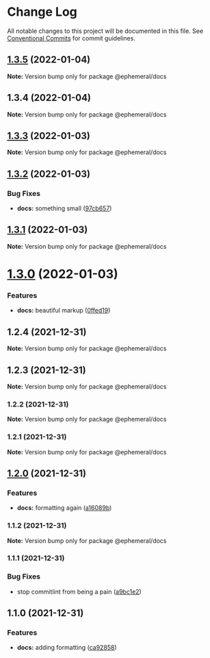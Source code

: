 # Change Log

All notable changes to this project will be documented in this file.
See [Conventional Commits](https://conventionalcommits.org) for commit guidelines.

## [1.3.5](https://github.com/jpwesselink/cdk-monorepo/compare/@ephemeral/docs@1.3.4...@ephemeral/docs@1.3.5) (2022-01-04)

**Note:** Version bump only for package @ephemeral/docs





## 1.3.4 (2022-01-04)

**Note:** Version bump only for package @ephemeral/docs





## [1.3.3](https://github.com/jpwesselink/cdk-monorepo/compare/@ephemeral/docs@1.3.2...@ephemeral/docs@1.3.3) (2022-01-03)

**Note:** Version bump only for package @ephemeral/docs





## [1.3.2](https://github.com/jpwesselink/cdk-monorepo/compare/@ephemeral/docs@1.3.1...@ephemeral/docs@1.3.2) (2022-01-03)


### Bug Fixes

* **docs:** something small ([97cb657](https://github.com/jpwesselink/cdk-monorepo/commit/97cb65794bee845b3b01db8994caecbe8e64237f))





## [1.3.1](https://github.com/jpwesselink/cdk-monorepo/compare/@ephemeral/docs@1.3.0...@ephemeral/docs@1.3.1) (2022-01-03)

**Note:** Version bump only for package @ephemeral/docs





# [1.3.0](https://github.com/jpwesselink/cdk-monorepo/compare/@ephemeral/docs@1.2.4...@ephemeral/docs@1.3.0) (2022-01-03)


### Features

* **docs:** beautiful markup ([0ffed19](https://github.com/jpwesselink/cdk-monorepo/commit/0ffed19834a7f7957fde8ff8e3cb8501fa1433c7))





## 1.2.4 (2021-12-31)

**Note:** Version bump only for package @ephemeral/docs





## 1.2.3 (2021-12-31)

**Note:** Version bump only for package @ephemeral/docs





### 1.2.2 (2021-12-31)

**Note:** Version bump only for package @ephemeral/docs





### 1.2.1 (2021-12-31)

**Note:** Version bump only for package @ephemeral/docs





## [1.2.0](https://github.com/jpwesselink/cdk-monorepo/compare/@ephemeral/docs@1.1.2...@ephemeral/docs@1.2.0) (2021-12-31)


### Features

* **docs:** formatting again ([a16089b](https://github.com/jpwesselink/cdk-monorepo/commit/a16089bc48c499c75e7ba0a58644cba674dcfcfd))



### 1.1.2 (2021-12-31)

**Note:** Version bump only for package @ephemeral/docs





### 1.1.1 (2021-12-31)


### Bug Fixes

* stop commitlint from being a pain ([a9bc1e2](https://github.com/jpwesselink/cdk-monorepo/commit/a9bc1e2e979e0dfebff644545ef9b5d61d1aa48a))



## 1.1.0 (2021-12-31)


### Features

* **docs:** adding formatting ([ca92858](https://github.com/jpwesselink/cdk-monorepo/commit/ca92858b503886e49ee461aef588ffa400b5f308))

